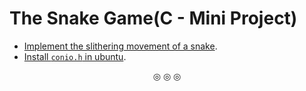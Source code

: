 # The Snake Game(C - Mini Project)

* [Implement the slithering movement of a snake](https://www.youtube.com/watch?v=gyN-EmV4zgQ&t=2s).
* [Install `conio.h` in ubuntu](https://youtu.be/V119IzUgwJw).

<p align="center">
&#9678; &#9678; &#9678;
</p>

